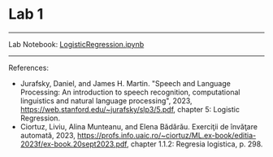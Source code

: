 # Lab 1

***

Lab Notebook: [LogisticRegression.ipynb](./LogisticRegression.ipynb)

***

References:
- Jurafsky, Daniel, and James H. Martin. "Speech and Language Processing: An introduction to speech recognition, computational linguistics and natural language processing", 2023, https://web.stanford.edu/~jurafsky/slp3/5.pdf, chapter 5: Logistic Regression.
- Ciortuz, Liviu, Alina Munteanu, and Elena Bădărău. Exerciţii de învăţare automată, 2023, https://profs.info.uaic.ro/~ciortuz/ML.ex-book/editia-2023f/ex-book.20sept2023.pdf, chapter 1.1.2: Regresia logistica, p. 298.
